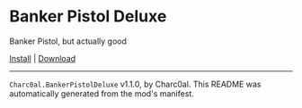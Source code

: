 # Banker Pistol Deluxe

Banker Pistol, but actually good

[Install](https://hitman-resources.netlify.app/smf-install-link/https://github.com/charc0al/HM3_BankerPistol/releases/latest/download/mod.framework.zip) | [Download](https://github.com/charc0al/HM3_BankerPistol/releases/latest/download/mod.framework.zip)

---

`Charc0al.BankerPistolDeluxe` v1.1.0, by Charc0al. This README was automatically generated from the mod's manifest.
